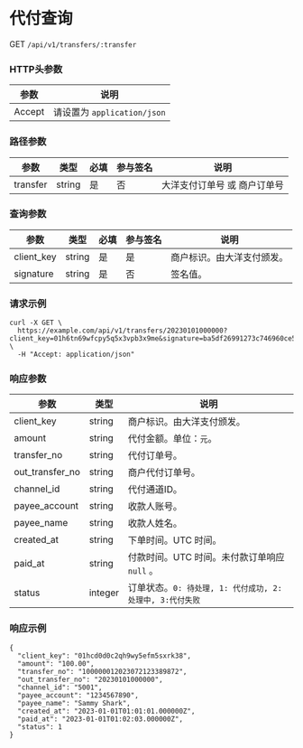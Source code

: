 # 代付查询

GET `/api/v1/transfers/:transfer`

### HTTP头参数 <Badge type="tip" text="Header" vertical="top" />

| 参数     | 说明     |       
|----------|--------|
| Accept   | 请设置为 `application/json` | 

### 路径参数 <Badge type="tip" text="Path" vertical="top" />

| 参数         | 类型     | 必填 | 参与签名 | 说明            |                  
|------------|--------|----|------|---------------|
| transfer | string | 是  | 否    | 大洋支付订单号 或 商户订单号 |

### 查询参数 <Badge type="tip" text="Query" vertical="top" />

| 参数         | 类型     | 必填 | 参与签名 | 说明            |                  
|------------|--------|----|------|---------------|
| client_key | string | 是  | 是    | 商户标识。由大洋支付颁发。 |
| signature  | string | 是  | 否    | 签名值。          |

### 请求示例

```shell
curl -X GET \
  https://example.com/api/v1/transfers/20230101000000?client_key=01h6tn69wfcpy5q5x3vpb3x9me&signature=ba5df26991273c746960ce5238c6479e8ca6116381ac46cea96ffd30fafed082 \
  -H "Accept: application/json"
```

### 响应参数
| 参数              | 类型      | 说明                                     | 
|-----------------|---------|----------------------------------------|
| client_key      | string  | 商户标识。由大洋支付颁发。                          |
| amount          | string  | 代付金额。单位：`元`。                           |
| transfer_no     | string  | 代付订单号。                                 |
| out_transfer_no | string  | 商户代付订单号。                               |
| channel_id      | string  | 代付通道ID。                                |
| payee_account   | string  | 收款人账号。                                 |
| payee_name      | string  | 收款人姓名。                                 |
| created_at      | string  | 下单时间。UTC 时间。                           |
| paid_at         | string  | 付款时间。UTC 时间。未付款订单响应 `null` 。           |
| status          | integer | 订单状态。`0: 待处理, 1: 代付成功, 2: 处理中, 3:代付失败` |

### 响应示例

```json{11}
{
  "client_key": "01hcd0d0c2qh9wy5efm5sxrk38",
  "amount": "100.00",
  "transfer_no": "100000012023072123389872",
  "out_transfer_no": "20230101000000",
  "channel_id": "5001",
  "payee_account": "1234567890",
  "payee_name": "Sammy Shark",
  "created_at": "2023-01-01T01:01:01.000000Z",
  "paid_at": "2023-01-01T01:02:03.000000Z",
  "status": 1
}
```

